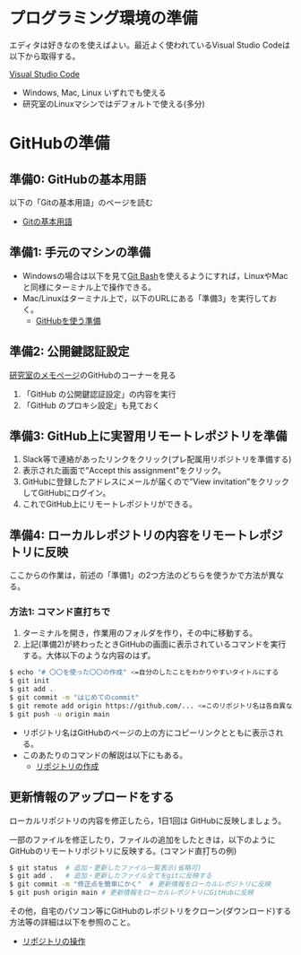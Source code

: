 # プログラミング環境の準備

エディタは好きなのを使えばよい。最近よく使われているVisual Studio Codeは以下から取得する。

[Visual Studio Code](https://code.visualstudio.com/download)
- Windows, Mac, Linux いずれでも使える
- 研究室のLinuxマシンではデフォルトで使える(多分)


# GitHubの準備

## 準備0: GitHubの基本用語
以下の「Gitの基本用語」のページを読む

- [Gitの基本用語](http://bcl.sci.yamaguchi-u.ac.jp/~jun/notebook/git/intro)

## 準備1: 手元のマシンの準備

- Windowsの場合は以下を見て[Git Bash](https://gitforwindows.org)を使えるようにすれば，LinuxやMacと同様にターミナル上で操作できる。
- Mac/Linuxはターミナル上で，以下のURLにある「準備3」を実行しておく。
	- [GitHubを使う準備](http://bcl.sci.yamaguchi-u.ac.jp/~jun/notebook/git/preparation)

<!-- ### [方法2] GitHub DeskTopをつかう

- [GitHub DeskTop](https://desktop.github.com/) からダウンロードする。
- 使い方は各自google先生に教わる。
 -->
## 準備2: 公開鍵認証設定

[研究室のメモページ](https://github.com/bcl-group/memo/wiki)のGitHubのコーナーを見る

1. 「GitHub の公開鍵認証設定」の内容を実行
2. 「GitHub のプロキシ設定」も見ておく


## 準備3: GitHub上に実習用リモートレポジトリを準備

1. Slack等で連絡があったリンクをクリック(プレ配属用リポジトリを準備する)
2. 表示された画面で"Accept this assignment"をクリック。
3. GitHubに登録したアドレスにメールが届くので”View invitation”をクリックしてGitHubにログイン。
3. これでGitHub上にリモートレポジトリができる。


## 準備4: ローカルレポジトリの内容をリモートレポジトリに反映

ここからの作業は，前述の「準備1」の2つ方法のどちらを使うかで方法が異なる。

### 方法1: コマンド直打ちで

1. ターミナルを開き，作業用のフォルダを作り，その中に移動する。
2. 上記(準備2)が終わったときGitHubの画面に表示されているコマンドを実行する。大体以下のような内容のはず。
```bash
$ echo "# 〇〇を使った〇〇の作成" <=自分のしたことをわかりやすいタイトルにする
$ git init
$ git add .
$ git commit -m "はじめてのcommit"
$ git remote add origin https://github.com/... <=このリポジトリ名は各自異なる
$ git push -u origin main
```
- リポジトリ名はGitHubのページの上の方にコピーリンクとともに表示される。
- このあたりのコマンドの解説は以下にもある。
	- [リポジトリの作成](http://bcl.sci.yamaguchi-u.ac.jp/~jun/notebook/git/init)

<!-- ### 方法2: GitHub Desktopで

GitHub Desktopの使い方はgoogle先生に聞く。

1. GitHub Desktopを起動して，ローカルレポジトリの場所と，上記リモートレポジトリの登録をする。
2. ローカルレポジトリの内容をリモートレポジトリにpushする。

ブラウザでGitHubのページを見て，リモートレポジトリにファイルがアップロードがされていれば成功。
 -->

## 更新情報のアップロードをする

ローカルリポジトリの内容を修正したら，1日1回は GitHubに反映しましょう。

一部のファイルを修正したり，ファイルの追加をしたときは，以下のようにGitHubのリモートリポジトリに反映する。(コマンド直打ちの例)

```bash
$ git status  # 追加・更新したファイル一覧表示(省略可)
$ git add .   # 追加・更新したファイル全てをgitに反映する
$ git commit -m "修正点を簡単にかく"  # 更新情報をローカルレポジトリに反映
$ git push origin main # 更新情報をローカルレポジトリにGitHubに反映
```

その他，自宅のパソコン等にGitHubのレポジトリをクローン(ダウンロード)する方法等の詳細は以下を参照のこと。

- [リポジトリの操作](http://bcl.sci.yamaguchi-u.ac.jp/~jun/notebook/git/commands)
